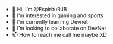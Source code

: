 - 👋 Hi, I’m @EspirituRJB
- 👀 I’m interested in gaming and sports
- 🌱 I’m currently learning Devnet
- 💞️ I’m looking to collaborate on DevNet
- 📫 How to reach me call me maybe XD

<!---
EspirituRJB/EspirituRJB is a ✨ special ✨ repository because its `README.md` (this file) appears on your GitHub profile.
You can click the Preview link to take a look at your changes.
--->
